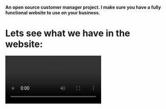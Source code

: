 #### An open source customer manager project. I make sure you have a fully functional website to use on your business.

# Lets see what we have in the website:
![alt text](https://thumbs.gfycat.com/ColdPlainGemsbok-mobile.mp4)
